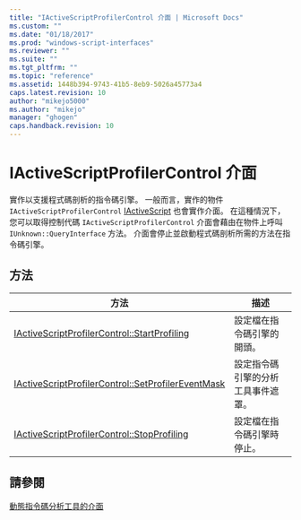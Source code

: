 ```yaml
---
title: "IActiveScriptProfilerControl 介面 | Microsoft Docs"
ms.custom: ""
ms.date: "01/18/2017"
ms.prod: "windows-script-interfaces"
ms.reviewer: ""
ms.suite: ""
ms.tgt_pltfrm: ""
ms.topic: "reference"
ms.assetid: 1448b394-9743-41b5-8eb9-5026a45773a4
caps.latest.revision: 10
author: "mikejo5000"
ms.author: "mikejo"
manager: "ghogen"
caps.handback.revision: 10
---
```

# IActiveScriptProfilerControl 介面
實作以支援程式碼剖析的指令碼引擎。  一般而言，實作的物件 `IActiveScriptProfilerControl` [IActiveScript](../../winscript/reference/iactivescript.md) 也會實作介面。  在這種情況下，您可以取得控制代碼 `IActiveScriptProfilerControl` 介面會藉由在物件上呼叫 `IUnknown::QueryInterface` 方法。  介面會停止並啟動程式碼剖析所需的方法在指令碼引擎。  
  
## 方法  
  
|方法|描述|  
|--------|--------|  
|[IActiveScriptProfilerControl::StartProfiling](../../winscript/reference/iactivescriptprofilercontrol-startprofiling.md)|設定檔在指令碼引擎的開頭。|  
|[IActiveScriptProfilerControl::SetProfilerEventMask](../../winscript/reference/iactivescriptprofilercontrol-setprofilereventmask.md)|設定指令碼引擎的分析工具事件遮罩。|  
|[IActiveScriptProfilerControl::StopProfiling](../../winscript/reference/iactivescriptprofilercontrol-stopprofiling.md)|設定檔在指令碼引擎時停止。|  
  
## 請參閱  
 [動態指令碼分析工具的介面](../../winscript/reference/active-script-profiler-interfaces.md)